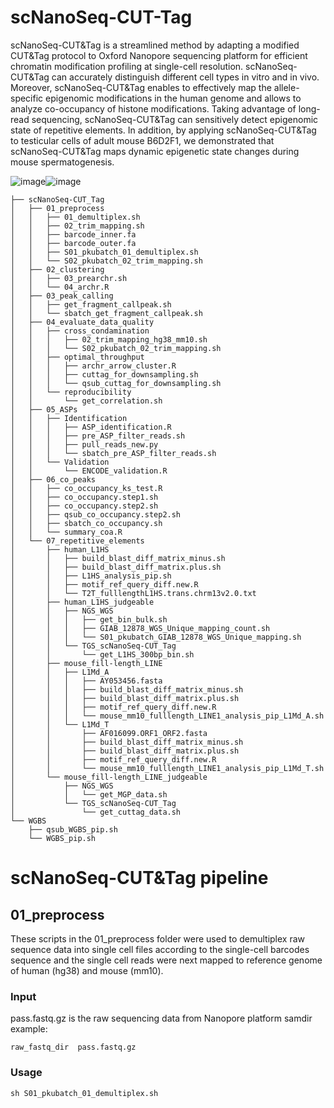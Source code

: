 # scNanoSeq-CUT-Tag
scNanoSeq-CUT&Tag is a streamlined method by adapting a modified CUT&Tag protocol to Oxford Nanopore sequencing platform for efficient chromatin modification profiling at single-cell resolution. scNanoSeq-CUT&Tag can accurately distinguish different cell types in vitro and in vivo. Moreover, scNanoSeq-CUT&Tag enables to effectively map the allele-specific epigenomic modifications in the human genome and allows to analyze co-occupancy of histone modifications. Taking advantage of long-read sequencing, scNanoSeq-CUT&Tag can sensitively detect epigenomic state of repetitive elements. In addition, by applying scNanoSeq-CUT&Tag to testicular cells of adult mouse B6D2F1, we demonstrated that scNanoSeq-CUT&Tag maps dynamic epigenetic state changes during mouse spermatogenesis.

 ![image](https://github.com/Guo-Yuqing/scNanoSeq-CUT-Tag/assets/153424744/b3949a8d-72d8-48fa-acc9-995fce69463a)![image](https://github.com/Guo-Yuqing/scNanoSeq-CUT-Tag/assets/153424744/e6262d93-02e2-4554-a010-f76476fd7cae)
```
├── scNanoSeq-CUT_Tag
│   ├── 01_preprocess
│   │   ├── 01_demultiplex.sh
│   │   ├── 02_trim_mapping.sh
│   │   ├── barcode_inner.fa
│   │   ├── barcode_outer.fa
│   │   ├── S01_pkubatch_01_demultiplex.sh
│   │   └── S02_pkubatch_02_trim_mapping.sh
│   ├── 02_clustering
│   │   ├── 03_prearchr.sh
│   │   └── 04_archr.R
│   ├── 03_peak_calling
│   │   ├── get_fragment_callpeak.sh
│   │   └── sbatch_get_fragment_callpeak.sh
│   ├── 04_evaluate_data_quality
│   │   ├── cross_condamination
│   │   │   ├── 02_trim_mapping_hg38_mm10.sh
│   │   │   └── S02_pkubatch_02_trim_mapping.sh
│   │   ├── optimal_throughput
│   │   │   ├── archr_arrow_cluster.R
│   │   │   ├── cuttag_for_downsampling.sh
│   │   │   └── qsub_cuttag_for_downsampling.sh
│   │   └── reproducibility
│   │       └── get_correlation.sh
│   ├── 05_ASPs
│   │   ├── Identification
│   │   │   ├── ASP_identification.R
│   │   │   ├── pre_ASP_filter_reads.sh
│   │   │   ├── pull_reads_new.py
│   │   │   └── sbatch_pre_ASP_filter_reads.sh
│   │   └── Validation
│   │       └── ENCODE_validation.R
│   ├── 06_co_peaks
│   │   ├── co_occupancy_ks_test.R
│   │   ├── co_occupancy.step1.sh
│   │   ├── co_occupancy.step2.sh
│   │   ├── qsub_co_occupancy.step2.sh
│   │   ├── sbatch_co_occupancy.sh
│   │   └── summary_coa.R
│   └── 07_repetitive_elements
│       ├── human_L1HS
│       │   ├── build_blast_diff_matrix_minus.sh
│       │   ├── build_blast_diff_matrix.plus.sh
│       │   ├── L1HS_analysis_pip.sh
│       │   ├── motif_ref_query_diff.new.R
│       │   └── T2T_fulllengthL1HS.trans.chrm13v2.0.txt
│       ├── human_L1HS_judgeable
│       │   ├── NGS_WGS
│       │   │   ├── get_bin_bulk.sh
│       │   │   ├── GIAB_12878_WGS_Unique_mapping_count.sh
│       │   │   └── S01_pkubatch_GIAB_12878_WGS_Unique_mapping.sh
│       │   └── TGS_scNanoSeq-CUT_Tag
│       │       └── get_L1HS_300bp_bin.sh
│       ├── mouse_fill-length_LINE
│       │   ├── L1Md_A
│       │   │   ├── AY053456.fasta
│       │   │   ├── build_blast_diff_matrix_minus.sh
│       │   │   ├── build_blast_diff_matrix.plus.sh
│       │   │   ├── motif_ref_query_diff.new.R
│       │   │   └── mouse_mm10_fulllength_LINE1_analysis_pip_L1Md_A.sh
│       │   └── L1Md_T
│       │       ├── AF016099.ORF1_ORF2.fasta
│       │       ├── build_blast_diff_matrix_minus.sh
│       │       ├── build_blast_diff_matrix.plus.sh
│       │       ├── motif_ref_query_diff.new.R
│       │       └── mouse_mm10_fulllength_LINE1_analysis_pip_L1Md_T.sh
│       └── mouse_fill-length_LINE_judgeable
│           ├── NGS_WGS
│           │   └── get_MGP_data.sh
│           └── TGS_scNanoSeq-CUT_Tag
│               └── get_cuttag_data.sh
└── WGBS
    ├── qsub_WGBS_pip.sh
    └── WGBS_pip.sh
```
# scNanoSeq-CUT&Tag pipeline
## 01_preprocess
These scripts in the 01_preprocess folder were used to demultiplex raw sequence data into single cell files according to the single-cell barcodes sequence and the single cell reads were next mapped to reference genome of human (hg38) and mouse (mm10).
### Input
pass.fastq.gz is the raw sequencing data from Nanopore platform
samdir example:
```
raw_fastq_dir  pass.fastq.gz
```
### Usage
```
sh S01_pkubatch_01_demultiplex.sh
```



